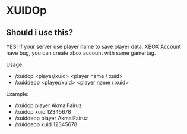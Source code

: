 # XUIDOp

## Should i use this?
YES! If your server use player name to save player data. XBOX Account have bug, you can create xbox account with same gamertag.

Usage: 
- /xuidop <player/xuid> <player name / xuid>
- /xuiddeop <player/xuid> <player name / xuid>

Example:
- /xuidop player AkmalFairuz
- /xuidop xuid 12345678
- /xuiddeop player AkmalFairuz
- /xuiddeop xuid 12345678
